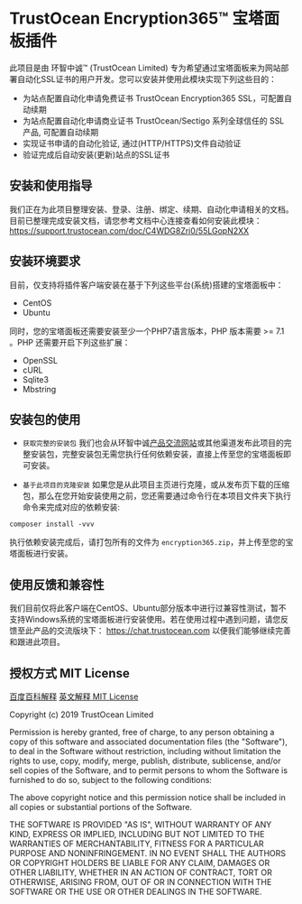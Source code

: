 # TrustOcean Encryption365™ 宝塔面板插件
此项目是由 环智中诚™ (TrustOcean Limited) 专为希望通过宝塔面板来为网站部署自动化SSL证书的用户开发。您可以安装并使用此模块实现下列这些目的：

- 为站点配置自动化申请免费证书 TrustOcean Encryption365 SSL，可配置自动续期
- 为站点配置自动化申请商业证书 TrustOcean/Sectigo 系列全球信任的 SSL 产品, 可配置自动续期
- 实现证书申请的自动化验证, 通过(HTTP/HTTPS)文件自动验证
- 验证完成后自动安装(更新)站点的SSL证书

## 安装和使用指导
我们正在为此项目整理安装、登录、注册、绑定、续期、自动化申请相关的文档。目前已整理完成安装文档，请您参考文档中心连接查看如何安装此模块：
https://support.trustocean.com/doc/C4WDG8Zri0/55LGopN2XX

## 安装环境要求
目前，仅支持将插件客户端安装在基于下列这些平台(系统)搭建的宝塔面板中：
- CentOS
- Ubuntu

同时，您的宝塔面板还需要安装至少一个PHP7语言版本，PHP 版本需要 >= 7.1 。PHP 还需要开启下列这些扩展：
- OpenSSL
- cURL
- Sqlite3
- Mbstring

## 安装包的使用
- `获取完整的安装包` 我们也会从环智中诚[产品交流网站](https://chat.trustocean.com/)或其他渠道发布此项目的完整安装包，完整安装包无需您执行任何依赖安装，直接上传至您的宝塔面板即可安装。

- `基于此项目的克隆安装` 如果您是从此项目主页进行克隆，或从发布页下载的压缩包，那么在您开始安装使用之前，您还需要通过命令行在本项目文件夹下执行命令来完成对应的依赖安装:
```shell
composer install -vvv
```
执行依赖安装完成后，请打包所有的文件为 `encryption365.zip`，并上传至您的宝塔面板进行安装。

## 使用反馈和兼容性
我们目前仅将此客户端在CentOS、Ubuntu部分版本中进行过兼容性测试，暂不支持Windows系统的宝塔面板进行安装使用。若在使用过程中遇到问题，请您反馈至此产品的交流版块下：
https://chat.trustocean.com
以便我们能够继续完善和跟进此项目。

 ## 授权方式 MIT License
 
 [百度百科解释](https://baike.baidu.com/item/MIT%E8%AE%B8%E5%8F%AF%E8%AF%81)
 [英文解释 MIT License](https://choosealicense.com/licenses/mit/#)
 
 Copyright (c) 2019 TrustOcean Limited
 
 Permission is hereby granted, free of charge, to any person obtaining a copy
 of this software and associated documentation files (the "Software"), to deal
 in the Software without restriction, including without limitation the rights
 to use, copy, modify, merge, publish, distribute, sublicense, and/or sell
 copies of the Software, and to permit persons to whom the Software is
 furnished to do so, subject to the following conditions:
 
 The above copyright notice and this permission notice shall be included in all
 copies or substantial portions of the Software.
 
 THE SOFTWARE IS PROVIDED "AS IS", WITHOUT WARRANTY OF ANY KIND, EXPRESS OR
 IMPLIED, INCLUDING BUT NOT LIMITED TO THE WARRANTIES OF MERCHANTABILITY,
 FITNESS FOR A PARTICULAR PURPOSE AND NONINFRINGEMENT. IN NO EVENT SHALL THE
 AUTHORS OR COPYRIGHT HOLDERS BE LIABLE FOR ANY CLAIM, DAMAGES OR OTHER
 LIABILITY, WHETHER IN AN ACTION OF CONTRACT, TORT OR OTHERWISE, ARISING FROM,
 OUT OF OR IN CONNECTION WITH THE SOFTWARE OR THE USE OR OTHER DEALINGS IN THE
 SOFTWARE.